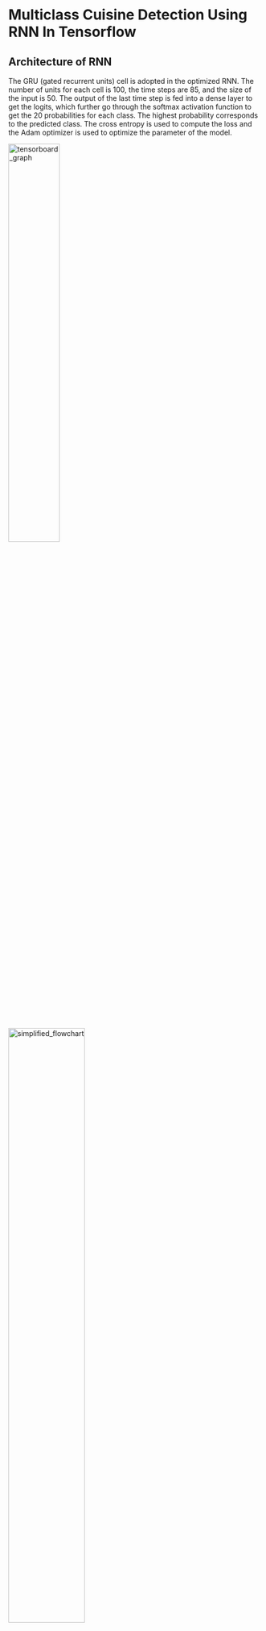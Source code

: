 # Multiclass Cuisine Detection Using RNN In Tensorflow

## Architecture of RNN

The GRU (gated recurrent units) cell is adopted in the optimized RNN. The number of units for each cell is 100, the time steps are 85, and the size of the input is 50. The output of the last time step is fed into a dense layer to get the logits, which further go through the softmax activation function to get the 20 probabilities for each class. The highest probability corresponds to the predicted class. The cross entropy is used to compute the loss and the Adam optimizer is used to optimize the parameter of the model. 

<img width="45%" alt="tensorboard_graph" src="https://user-images.githubusercontent.com/42804316/57659200-7853df80-75af-11e9-986c-a9a574eb965d.png"> <img width="55%" alt="simplified_flowchart" src="https://user-images.githubusercontent.com/42804316/57659217-873a9200-75af-11e9-9160-34fa736c1a5e.png">
